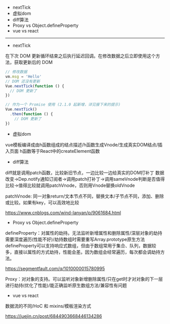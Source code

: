 * nextTick
* 虚拟dom
* diff算法
* Proxy vs Object.defineProperty
* vue vs react

---

* nextTick

在下次 DOM 更新循环结束之后执行延迟回调。在修改数据之后立即使用这个方法，获取更新后的 DOM

```js
// 修改数据
vm.msg = 'Hello'
// DOM 还没有更新
Vue.nextTick(function () {
  // DOM 更新了
})

// 作为一个 Promise 使用 (2.1.0 起新增，详见接下来的提示)
Vue.nextTick()
  .then(function () {
    // DOM 更新了
})
```

* 虚拟dom

vue模板编译成由h函数组成的结点描述/h函数生成Vnode/生成真实DOM结点/插入页面
h函数等于React中的createElement函数

* diff算法

diff就是调用patch函数，比较新旧节点，一边比较一边给真实的DOM打补丁
数据改变->Dep.notify通知订阅者->调用patch打补丁->调用sameVnode判断是否值得比较->值得比较就调用patchVnode，否则用Vnode替换oldVnode

patchVnode: 同一对象return/文本节点不同，替换文本/子节点不同，添加、删除或比较。如果有key，可以高效地比较

https://www.cnblogs.com/wind-lanyan/p/9061684.html

* Proxy vs Object.defineProperty

defineProperty：对属性的劫持。无法监听新增属性和删除属性/深层对象的劫持需要深度遍历(性能不好)/劫持数组时需要重写Array.prototype原生方法
defineProperty可以支持响应式数组，但由于数组常用于集合、队列，数据较多，直接以属性的方式劫持，性能会差。因为数组会经常遍历，每次都会调劫持方法。

https://segmentfault.com/q/1010000015780995

Proxy：对对象的支持。可以监听对象新增删除属性/只在get时才对对象的下一层进行劫持(优化了性能)/能正确监听原生数组方法/兼容性有问题

* vue vs react

数据流的不同/HoC 和 mixins/模板渲染方式

https://juejin.cn/post/6844903668446134286
